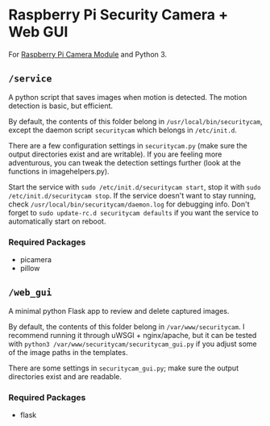 
# Raspberry Pi Security Camera + Web GUI

For [Raspberry Pi Camera Module](https://www.raspberrypi.org/products/camera-module/) and Python 3.


## `/service`

A python script that saves images when motion is detected. The motion detection is basic, but efficient.

By default, the contents of this folder belong in `/usr/local/bin/securitycam`, except the daemon script `securitycam` which belongs in `/etc/init.d`.

There are a few configuration settings in `securitycam.py` (make sure the output directories exist and are writable). If you are feeling more adventurous, you can tweak the detection settings further (look at the functions in imagehelpers.py).

Start the service with `sudo /etc/init.d/securitycam start`, stop it with `sudo /etc/init.d/securitycam stop`. If the service doesn't want to stay running, check `/usr/local/bin/securitycam/daemon.log` for debugging info. Don't forget to `sudo update-rc.d securitycam defaults` if you want the service to automatically start on reboot.

### Required Packages

- picamera
- pillow


## `/web_gui`

A minimal python Flask app to review and delete captured images.

By default, the contents of this folder belong in `/var/www/securitycam`. I recommend running it through uWSGI + nginx/apache, but it can be tested with `python3 /var/www/securitycam/securitycam_gui.py` if you adjust some of the image paths in the templates.

There are some settings in `securitycam_gui.py`; make sure the output directories exist and are readable.

### Required Packages

- flask
